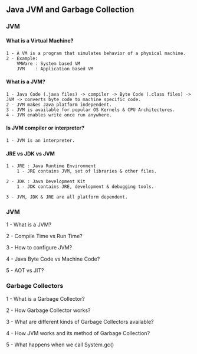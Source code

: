 ## Java JVM and Garbage Collection

### JVM

#### What is a Virtual Machine?
```
1 - A VM is a program that simulates behavior of a physical machine.
2 - Example:
    VMWare : System based VM
    JVM    : Application based VM
```

#### What is a JVM?
```
1 - Java Code (.java files) -> compiler -> Byte Code (.class files) -> JVM -> converts byte code to machine specific code.
2 - JVM makes Java platform independent.
3 - JVM is available for popular OS Kernels & CPU Architectures.
4 - JVM enables write once run anywhere.
```

#### Is JVM compiler or interpreter?
```
1 - JVM is an interpreter.
```

#### JRE vs JDK vs JVM
```
1 - JRE : Java Runtime Environment
    1 - JRE contains JVM, set of libraries & other files.
    
2 - JDK : Java Development Kit
    1 - JDK contains JRE, development & debugging tools.
    
3 - JVM, JDK & JRE are all platform dependent.
```

### JVM
1 - What is a JVM?

2 - Compile Time vs Run Time?

3 - How to configure JVM?

4 - Java Byte Code vs Machine Code?

5 - AOT vs JIT?

### Garbage Collectors
1 - What is a Garbage Collector?

2 - How Garbage Collector works?

3 - What are different kinds of Garbage Collectors available?

4 - How JVM works and its method of Garbage Collection?

5 - What happens when we call System.gc()